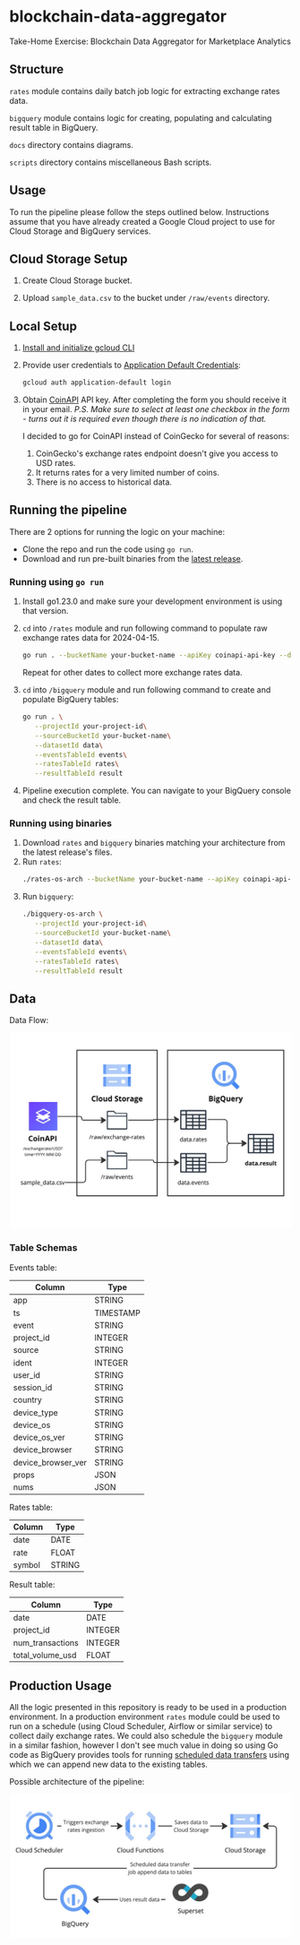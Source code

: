 # blockchain-data-aggregator

Take-Home Exercise: Blockchain Data Aggregator for Marketplace Analytics

## Structure

`rates` module contains daily batch job logic for extracting exchange rates data.

`bigquery` module contains logic for creating, populating and calculating result table in BigQuery.

`docs` directory contains diagrams.

`scripts` directory contains miscellaneous Bash scripts.

## Usage

To run the pipeline please follow the steps outlined below. 
Instructions assume that you have already created a Google Cloud project to use for Cloud Storage and BigQuery services.

## Cloud Storage Setup

1. Create Cloud Storage bucket.

2. Upload `sample_data.csv` to the bucket under `/raw/events` directory.

## Local Setup

1. [Install and initialize gcloud CLI](https://cloud.google.com/sdk/docs/install)

2. Provide user credentials to [Application Default Credentials](https://cloud.google.com/docs/authentication/application-default-credentials#personal):
   ```bash
   gcloud auth application-default login
   ```

3. Obtain [CoinAPI](https://www.coinapi.io/get-free-api-key?email=) API key. After completing the form you should receive it in your email.
   _P.S. Make sure to select at least one checkbox in the form - turns out it is required even though there is no indication of that._

   I decided to go for CoinAPI instead of CoinGecko for several of reasons: 
   1. CoinGecko's exchange rates endpoint doesn't give you access to USD rates.
   2. It returns rates for a very limited number of coins.
   3. There is no access to historical data.

## Running the pipeline

There are 2 options for running the logic on your machine:
- Clone the repo and run the code using `go run`.
- Download and run pre-built binaries from the [latest release](https://github.com/mfridrikhson/blockchain-data-aggregator/releases).

### Running using `go run`

1. Install go1.23.0 and make sure your development environment is using that version.

2. `cd` into `/rates` module and run following command to populate raw exchange rates data for 2024-04-15. 
   ```bash
   go run . --bucketName your-bucket-name --apiKey coinapi-api-key --date 2024-04-15
   ```
   Repeat for other dates to collect more exchange rates data.

3. `cd` into `/bigquery` module and run following command to create and populate BigQuery tables:
   ```bash
   go run . \
      --projectId your-project-id\
      --sourceBucketId your-bucket-name\
      --datasetId data\
      --eventsTableId events\
      --ratesTableId rates\
      --resultTableId result
   ```

4. Pipeline execution complete. You can navigate to your BigQuery console and check the result table.

### Running using binaries

1. Download `rates` and `bigquery` binaries matching your architecture from the latest release's files.
2. Run `rates`:
   ```bash
   ./rates-os-arch --bucketName your-bucket-name --apiKey coinapi-api-key --date 2024-04-15
   ```
3. Run `bigquery`:
   ```bash
   ./bigquery-os-arch \
      --projectId your-project-id\
      --sourceBucketId your-bucket-name\
      --datasetId data\
      --eventsTableId events\
      --ratesTableId rates\
      --resultTableId result
   ```

## Data

Data Flow:

![Data Flow Diagram](/docs/data-flow.jpg)

### Table Schemas

Events table:

| Column | Type |
| --- | --- |
| app | STRING |
| ts | TIMESTAMP |
| event | STRING |
| project_id | INTEGER |
| source | STRING |
| ident | INTEGER |
| user_id | STRING |
| session_id | STRING |
| country | STRING |
| device_type | STRING |
| device_os | STRING |
| device_os_ver | STRING |
| device_browser | STRING |
| device_browser_ver | STRING |
| props | JSON |
| nums | JSON |

Rates table:

| Column | Type |
| --- | --- |
| date | DATE |
| rate | FLOAT |
| symbol | STRING |

Result table:

| Column | Type |
| --- | --- |
| date | DATE |
| project_id | INTEGER |
| num_transactions | INTEGER |
| total_volume_usd | FLOAT |

## Production Usage

All the logic presented in this repository is ready to be used in a production environment. In a production environment `rates` module could be used to run on a schedule (using Cloud Scheduler, Airflow or similar service) to collect daily exchange rates. We could also schedule the `bigquery` module in a similar fashion, however I don't see much value in doing so using Go code as BigQuery provides tools for running [scheduled data transfers](https://cloud.google.com/bigquery/docs/cloud-storage-transfer) using which we can append new data to the existing tables.

Possible architecture of the pipeline:

![Possible Architecture](/docs/possible-architecture.jpg)